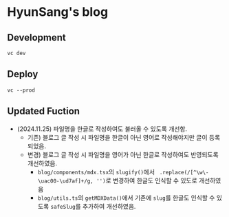 # HyunSang's blog

## Development
```
vc dev
```

## Deploy
```
vc --prod
```

## Updated Fuction

- (2024.11.25) 파일명을 한글로 작성하여도 불러올 수 있도록 개선함.
    - 기존) 블로그 글 작성 시 파일명을 한글이 아닌 영어로 작성해야지만 글이 등록 되었음.
    - 변경) 블로그 글 작성 시 파일명을 영어가 아닌 한글로 작성하여도 반영되도록 개선하였음. 
        - `blog/components/mdx.tsx`의 `slugify()`에서 ` .replace(/[^\w\-\uac00-\ud7af]+/g, '')`로 변경하여 한글도 인식할 수 있도로 개선하였음
        - `blog/utils.ts`의 `getMDXData()`에서 기존에 `slug`를 한글도 인식할 수 있도록 `safeSlug`를 추가하여 개선하였음.
